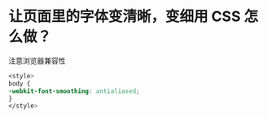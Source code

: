 # 让页面里的字体变清晰，变细用 CSS 怎么做？

注意浏览器兼容性

```css
<style>
body {
-webkit-font-smoothing: antialiased;
}
</style>
```
